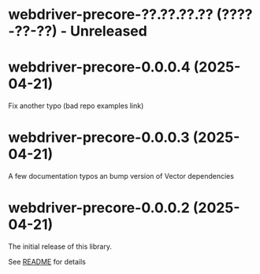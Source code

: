 # webdriver-precore-??.??.??.?? (????-??-??) - Unreleased

# webdriver-precore-0.0.0.4 (2025-04-21)

Fix another typo (bad repo examples link)

# webdriver-precore-0.0.0.3 (2025-04-21)

A few documentation typos an bump version of Vector dependencies

# webdriver-precore-0.0.0.2 (2025-04-21)

The initial release of this library.

See [README](README.md) for details